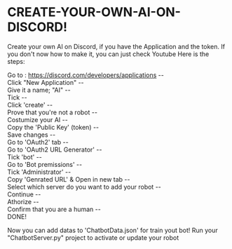 # CREATE-YOUR-OWN-AI-ON-DISCORD!
Create your own AI on Discord, if you have the Application and the token. If you don't now how to make it, you can just check Youtube
Here is the steps:

Go to : https://discord.com/developers/applications  --  
Click "New Application"  --  
Give it a name; "AI"  --  
Tick  --  
Click 'create'  --  
Prove that you're not a robot  --  
Costumize your AI  --  
Copy the 'Public Key' (token)  --  
Save changes  --  
Go to 'OAuth2' tab  --  
Go to 'OAuth2 URL Generator'  --  
Tick 'bot'  --  
Go to 'Bot premissions'  --  
Tick 'Administrator'  --  
Copy 'Genrated URL' & Open in new tab  --  
Select which server do you want to add your robot  --  
Continue  --  
Athorize  --  
Confirm that you are a human  --  
DONE!



Now you can add datas to 'ChatbotData.json' for train yout bot! Run your "ChatbotServer.py" project to activate or update your robot



